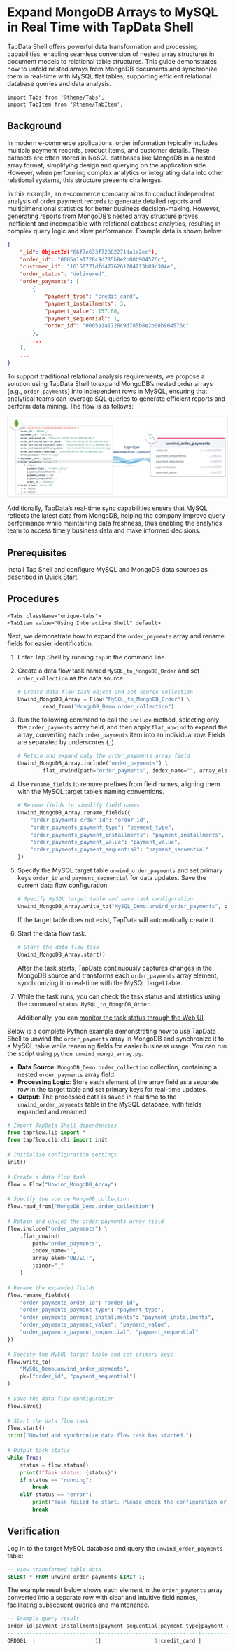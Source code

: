 # Expand MongoDB Arrays to MySQL in Real Time with TapData Shell

TapData Shell offers powerful data transformation and processing capabilities, enabling seamless conversion of nested array structures in document models to relational table structures. This guide demonstrates how to unfold nested arrays from MongoDB documents and synchronize them in real-time with MySQL flat tables, supporting efficient relational database queries and data analysis.

```mdx-code-block
import Tabs from '@theme/Tabs';
import TabItem from '@theme/TabItem';
```

## Background

In modern e-commerce applications, order information typically includes multiple payment records, product items, and customer details. These datasets are often stored in NoSQL databases like MongoDB in a nested array format, simplifying design and querying on the application side. However, when performing complex analytics or integrating data into other relational systems, this structure presents challenges.

In this example, an e-commerce company aims to conduct independent analysis of order payment records to generate detailed reports and multidimensional statistics for better business decision-making. However, generating reports from MongoDB’s nested array structure proves inefficient and incompatible with relational database analytics, resulting in complex query logic and slow performance. Example data is shown below:

```json
{
    "_id": ObjectId("66f7e633f72882271da1a2ec"),
    "order_id": "0005a1a1728c9d785b8e2b08b904576c",
    "customer_id": "16150771dfd4776261284213b89c304e",
    "order_status": "delivered",
    "order_payments": [
        {
            "payment_type": "credit_card",
            "payment_installments": 3,
            "payment_value": 157.60,
            "payment_sequential": 1,
            "order_id": "0005a1a1728c9d785b8e2b08b904576c"
        },
        ...
    ],
    ...
}
```

To support traditional relational analysis requirements, we propose a solution using TapData Shell to expand MongoDB’s nested order arrays (e.g., `order_payments`) into independent rows in MySQL, ensuring that analytical teams can leverage SQL queries to generate efficient reports and perform data mining. The flow is as follows:

![Real-Time Expansion of MongoDB Arrays with TapData Shell](../../images/unwind_mongodb_array.png)

Additionally, TapData’s real-time sync capabilities ensure that MySQL reflects the latest data from MongoDB, helping the company improve query performance while maintaining data freshness, thus enabling the analytics team to access timely business data and make informed decisions.

## Prerequisites

Install Tap Shell and configure MySQL and MongoDB data sources as described in [Quick Start](../quick-start.md).

## Procedures

```mdx-code-block
<Tabs className="unique-tabs">
<TabItem value="Using Interactive Shell" default>
```

Next, we demonstrate how to expand the `order_payments` array and rename fields for easier identification.

1. Enter Tap Shell by running `tap` in the command line.

2. Create a data flow task named `MySQL_to_MongoDB_Order` and set `order_collection` as the data source.

   ```python
   # Create data flow task object and set source collection
   Unwind_MongoDB_Array = Flow("MySQL_to_MongoDB_Order") \
          .read_from("MongoDB_Demo.order_collection") 
   ```

3. Run the following command to call the `include` method, selecting only the `order_payments` array field, and then apply `flat_unwind` to expand the array, converting each `order_payments` item into an individual row. Fields are separated by underscores (`_`).

   ```python
   # Retain and expand only the order_payments array field
   Unwind_MongoDB_Array.include("order_payments") \
          .flat_unwind(path="order_payments", index_name="", array_elem="OBJECT", joiner="_")
   ```

4. Use `rename_fields` to remove prefixes from field names, aligning them with the MySQL target table’s naming conventions.

   ```python
   # Rename fields to simplify field names
   Unwind_MongoDB_Array.rename_fields({
       "order_payments_order_id": "order_id",
       "order_payments_payment_type": "payment_type",
       "order_payments_payment_installments": "payment_installments",
       "order_payments_payment_value": "payment_value",
       "order_payments_payment_sequential": "payment_sequential"
   })
   ```

5. Specify the MySQL target table `unwind_order_payments` and set primary keys `order_id` and `payment_sequential` for data updates. Save the current data flow configuration.

   ```python
   # Specify MySQL target table and save task configuration
   Unwind_MongoDB_Array.write_to("MySQL_Demo.unwind_order_payments", pk=["order_id", "payment_sequential"]).save()
   ```

   If the target table does not exist, TapData will automatically create it.

6. Start the data flow task.

   ```python
   # Start the data flow task
   Unwind_MongoDB_Array.start()
   ```

   After the task starts, TapData continuously captures changes in the MongoDB source and transforms each `order_payments` array element, synchronizing it in real-time with the MySQL target table.

7. While the task runs, you can check the task status and statistics using the command `status MySQL_to_MongoDB_Order`.

   Additionally, you can [monitor the task status through the Web UI](../../user-guide/data-development/monitor-task).

</TabItem>
<TabItem value="Using Python Script">

Below is a complete Python example demonstrating how to use TapData Shell to unwind the `order_payments` array in MongoDB and synchronize it to a MySQL table while renaming fields for easier business usage. You can run the script using `python unwind_mongo_array.py`:

- **Data Source**: `MongoDB_Demo.order_collection` collection, containing a nested `order_payments` array field.
- **Processing Logic**: Store each element of the array field as a separate row in the target table and set primary keys for real-time updates.
- **Output**: The processed data is saved in real time to the `unwind_order_payments` table in the MySQL database, with fields expanded and renamed.

```python title="unwind_mongo_array.py"
# Import TapData Shell dependencies
from tapflow.lib import *
from tapflow.cli.cli import init

# Initialize configuration settings
init()

# Create a data flow task
flow = Flow("Unwind_MongoDB_Array")

# Specify the source MongoDB collection
flow.read_from("MongoDB_Demo.order_collection")

# Retain and unwind the order_payments array field
flow.include("order_payments") \
    .flat_unwind(
        path="order_payments", 
        index_name="", 
        array_elem="OBJECT", 
        joiner="_"
    )

# Rename the expanded fields
flow.rename_fields({
    "order_payments_order_id": "order_id",
    "order_payments_payment_type": "payment_type",
    "order_payments_payment_installments": "payment_installments",
    "order_payments_payment_value": "payment_value",
    "order_payments_payment_sequential": "payment_sequential"
})

# Specify the MySQL target table and set primary keys
flow.write_to(
    "MySQL_Demo.unwind_order_payments", 
    pk=["order_id", "payment_sequential"]
)

# Save the data flow configuration
flow.save()

# Start the data flow task
flow.start()
print("Unwind and synchronize data flow task has started.")

# Output task status
while True:
    status = flow.status()
    print(f"Task status: {status}")
    if status == "running":
        break
    elif status == "error":
        print("Task failed to start. Please check the configuration or logs.")
        break
```

</TabItem>
</Tabs>



## Verification

Log in to the target MySQL database and query the `unwind_order_payments` table:

```sql
-- View transformed table data
SELECT * FROM unwind_order_payments LIMIT 1;
```

The example result below shows each element in the `order_payments` array converted into a separate row with clear and intuitive field names, facilitating subsequent queries and maintenance.

```sql
-- Example query result
order_id|payment_installments|payment_sequential|payment_type|payment_value|
--------+--------------------+------------------+------------+-------------+
ORD001  |                   1|                 1|credit_card |          150|
```
